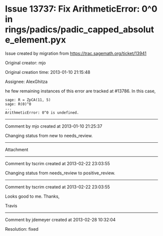 # Issue 13737: Fix ArithmeticError: 0^0 in rings/padics/padic_capped_absolute_element.pyx

Issue created by migration from https://trac.sagemath.org/ticket/13941

Original creator: mjo

Original creation time: 2013-01-10 21:15:48

Assignee: AlexGhitza

he few remaining instances of this error are tracked at #13786. In this case,


```
sage: R = ZpCA(11, 5)              
sage: R(0)^0
...
ArithmeticError: 0^0 is undefined.
```




---

Comment by mjo created at 2013-01-10 21:25:37

Changing status from new to needs_review.


---

Attachment


---

Comment by tscrim created at 2013-02-22 23:03:55

Changing status from needs_review to positive_review.


---

Comment by tscrim created at 2013-02-22 23:03:55

Looks good to me. Thanks,

Travis


---

Comment by jdemeyer created at 2013-02-28 10:32:04

Resolution: fixed
